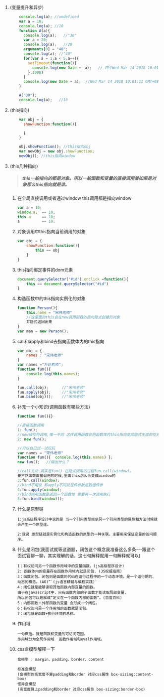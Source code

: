 1. (变量提升和异步)

   ```js
       console.log(a); //undefined
       var a = 10;
       console.log(a); //10
       function A(a){
         console.log(a);   //"30"
         var a = 20;
         console.log(a);   //20
         arguments[0] = "40";
         console.log(a); //"40"
         for(var a = 1;a < 5;a++){
           setTimeout(function(){
             console.log(new Date +　a);   // 四个Wed Mar 14 2018 10:01:10 GMT+0800 (中国标准时间)5
           },1000)
         }
         console.log(new Date + a);  //Wed Mar 14 2018 10:01:11 GMT+0800 (中国标准时间)5
       }

       A("30");
       console.log(a);   //10
   ```

2. (this指向)

   ```js
       var obj = {
         showFunction:function(){

         }
       }

       obj.showFunction(); //this指向obj
       var newObj = new obj.showFunction; 
       newObj(); //this指向window
   ```

3. (this几种指向)

   > ##### this一般指向的都是对象。所以一般函数和变量的直接调用着如果是对象那么this指向就是谁。

   1. 在全局直接调用或者通过window this调用都是指向window

      ```js
      var a = 10;
      window.a;  == 10;
      this.a     == 10;
      a          == 10;
      ```

   2. 对象调用中this指向当前调用的对象

      ```js
      var obj = {
          showFunction:function(){
              this == obj
          }
      }
      ```

   3. this指向绑定事件的dom元素

      ```js
      document.querySelector("#id").onclick =function(){
          this == document.querySelector("#id")
      }
      ```

   4. 构造函数中的this指向实例化的对象

      ```js
      function Person(){
          this.name = "宋伟老师" 
          //这里面的this会在new调用函数的指向隐式创建的对象 
          并隐式返回出来
      }
      var man = new Person();
      ```

   5. call和apply和bind去指向函数体内的this指向

      ```js
      var obj = {
          names : "宋伟老师"
      }
      var names ="万达老师";
      function fun(){
          console.log(this.names);
      }

      fun.call(obj);      //"宋伟老师"
      fun.apply(obj);     //"宋伟老师"
      fun.bind(obj)();    //"宋伟老师"
      ```

   6. 补充一个小知识(调用函数有哪些方法)

      ```js
      function fun(){}

      //直接函数调用
      1: fun();        
      //new操作符调用,唯一不同 这样调用函数会把函数体内this指向变成隐式生成的空对象的不是window的了 
      2: new fun();  

      //可以自己试一试玩玩
      var names = "宋伟老师"
      function fun(){  console.log(this.names) };
      new fun();   //输出什么？

      //call方法 其实是fun() 在隐式调用的过程fun.call(window)。
      要不然函数直接调用的时候,里面this怎么会变成window的
      3:fun.call(window);
      //bind不用说 和apply不同就是传参数是数组传参
      4:fun.apply(window);
      //bind调用函数是返回一个函数体 需要再一次调用执行
      5:fun.bind(window)();   
      ```

   7. 什么是原型链

      ```
      1:js高级程序设计中说的是 当一个引用类型继承另一个引用类型的属性和方法时候就会产生一个原型连。

      2:我说 原型链就是实例化和构造函数的原型的一种关联。主要用来保证变量的访问顺序。
      ```

   8. 什么是闭包(我面试就等这道题，闭包这个概念我准备这么多条---跟这个面试官聊一聊，其实理解的话，这七句解释就用一句解释就可以)

      ```
      1：有权访问另一个函数作用域中的变量函数。(js高级程序设计)
      2: 函数体内的变量存在函数作用域内就是闭包. (JS权威指南)
      3：函数闭包。闭包则是函数的代码在运行过程中的一个动态环境，是一个运行期的、动态的概念。(AO)”`(js语言精髓与编程实践)`
      4：闭包就是能够读取其他函数内部变量的函数。
      由于在javascript中，只有函数内部的子函数才能读取局部变量，
      所以闭包可以理解成“定义在一个函数内部的函数“。(百度百科)
      5：内部函数＋外部函数的变量 会形成一个闭包。
      6：有权访问另一个作用域的函数就是闭包。
      7：闭包就是函数+执行环境的总称。
      ```

   9. 作用域

      ```
      一句概括。就是函数和变量的可访问范围。
      作用域分为全局作用域  函数作用域和eval作用域。
      ```

   10. css盒模型解释一下

       ```
       盒模型 : margin、padding、border、content

       标准盒模型 
       (盒模型的高宽度不算padding和border 对应css属性 box-sizing:content-box)
       怪异盒模型
       (高宽度算上padding和border 对应css属性 box-sizing:border-box)
       ```